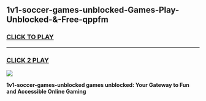 
## 1v1-soccer-games-unblocked-Games-Play-Unblocked-&-Free-qppfm
<h3>
<a href="https://premium76.site?title=1v1-soccer-games-unblocked&ref=24A">CLICK TO PLAY</a></h3>
<hr>

<h3>
<a href="https://premium76.site?title=1v1-soccer-games-unblocked&ref=24A">CLICK 2 PLAY</a>
  
</h3>

<a href="https://premium76.site?title=1v1-soccer-games-unblocked&ref=24A"><img src="https://clearcache.store/games.png"></a>


**1v1-soccer-games-unblocked games unblocked: Your Gateway to Fun and Accessible Online Gaming**
